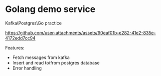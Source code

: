 # Golang demo service
Kafka\Postgres\Go practice

https://github.com/user-attachments/assets/90eaf01b-e282-41e2-835e-4172edd7cc94

Features:
- Fetch messages from kafka
- Insert and read to\from postgres database
- Error handling

